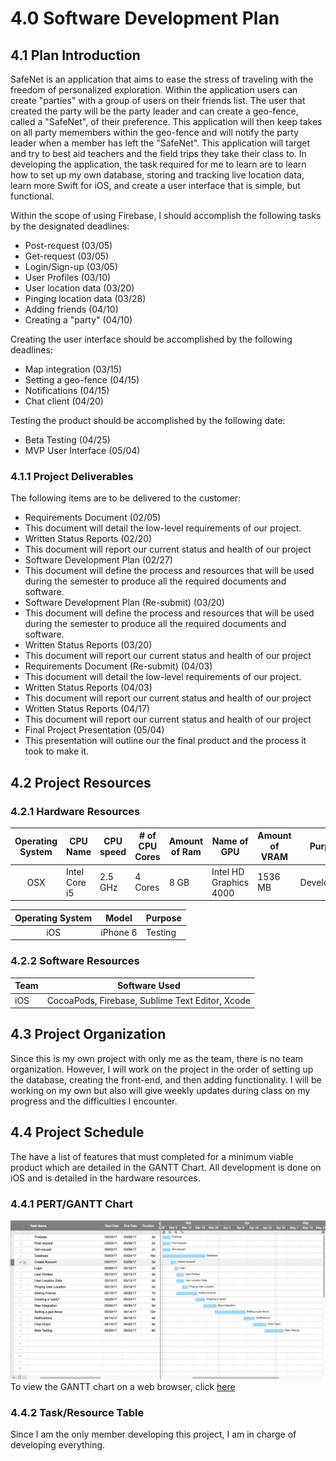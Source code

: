 # 4.0 Software Development Plan

## 4.1 Plan Introduction
SafeNet is an application that aims to ease the stress of traveling with the freedom of personalized exploration. Within the application users can create "parties" with a group of users on their friends list. The user that created the party will be the party leader and can create a geo-fence, called a "SafeNet", of their preference. This application will then keep takes on all party memembers within the geo-fence and will notify the party leader when a member has left the "SafeNet". This application will target and try to best aid teachers and the field trips they take their class to. In developing the application, the task required for me to learn are to learn how to set up my own database, storing and tracking live location data, learn more Swift for iOS, and create a user interface that is simple, but functional. 

Within the scope of using Firebase, I should accomplish the following tasks by the designated deadlines:
-   Post-request (03/05)
-   Get-request (03/05)
-   Login/Sign-up (03/05)
-   User Profiles (03/10)
-   User location data (03/20)
-   Pinging location data (03/28)
-   Adding friends (04/10)
-   Creating a "party" (04/10)

Creating the user interface should be accomplished by the following deadlines:
-   Map integration (03/15)
-   Setting a geo-fence (04/15)
-   Notifications (04/15)
-   Chat client (04/20)

Testing the product should be accomplished by the following date:
-   Beta Testing (04/25)
-   MVP User Interface (05/04)

### 4.1.1 Project Deliverables
The following items are to be delivered to the customer:
-   Requirements Document (02/05)
  - This document will detail the low-level requirements of our project.
-   Written Status Reports (02/20)
  - This document will report our current status and health of our project
-   Software Development Plan (02/27)
  - This document will define the process and resources that will be used during the semester to produce all the required documents and software.
-   Software Development Plan (Re-submit) (03/20)
  - This document will define the process and resources that will be used during the semester to produce all the required documents and software.
-   Written Status Reports (03/20)
  - This document will report our current status and health of our project
-   Requirements Document (Re-submit) (04/03)
  - This document will detail the low-level requirements of our project.
-   Written Status Reports (04/03)
  - This document will report our current status and health of our project
-   Written Status Reports (04/17)
  - This document will report our current status and health of our project
-   Final Project Presentation (05/04)
  - This presentation will outline our the final product and the process it took to make it.

## 4.2 Project Resources

### 4.2.1 Hardware Resources

| Operating System | CPU Name      | CPU speed | # of CPU Cores | Amount of Ram | Name of GPU             | Amount of VRAM | Purpose     |
|:----------------:|---------------|-----------|----------------|---------------|-------------------------|----------------|-------------|
| OSX              | Intel Core i5 | 2.5 GHz   | 4 Cores        | 8 GB          | Intel HD Graphics 4000  | 1536 MB        | Development |

| Operating System | Model     | Purpose |
|:----------------:|-----------|---------|
| iOS              | iPhone 6  | Testing |

### 4.2.2 Software Resources

| Team    | Software Used                                                                        | 
|---------|--------------------------------------------------------------------------------------|  
| iOS     | CocoaPods, Firebase, Sublime Text Editor, Xcode                                      |   

## 4.3 Project Organization
Since this is my own project with only me as the team, there is no team organization. However, I will work on the project in the order of setting up the database, creating the front-end, and then adding functionality. I will be working on my own but also will give weekly updates during class on my progress and the difficulties I encounter. 

## 4.4 Project Schedule
The have a list of features that must completed for a minimum viable product which are detailed in the GANTT Chart. All development is done on iOS and is detailed in the hardware resources.

### 4.4.1 PERT/GANTT Chart
![GANTT Chart](images/ganttChart.png)
To view the GANTT chart on a web browser, click [here](https://app.smartsheet.com/b/publish?EQBCT=f9a49dbaf2f54ec5b97f81058c231e16)

### 4.4.2 Task/Resource Table
Since I am the only member developing this project, I am in charge of developing everything.
